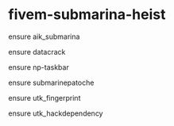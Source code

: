 # fivem-submarina-heist

ensure aik_submarina

ensure datacrack

ensure np-taskbar

ensure submarinepatoche

ensure utk_fingerprint

ensure utk_hackdependency
